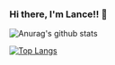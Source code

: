 ### Hi there, I'm Lance!! 👋
![Anurag's github stats](https://github-readme-stats.vercel.app/api?username=Lan-ce-lot&theme=dark&show_icons=true)

[![Top Langs](https://github-readme-stats.vercel.app/api/top-langs/?username=Lan-ce-lot&theme=dark&layout=compact)](https://github.com/anuraghazra/github-readme-stats)
<!--
**Lan-ce-lot/Lan-ce-lot** is a ✨ _special_ ✨ repository because its `README.md` (this file) appears on your GitHub profile.

Here are some ideas to get you started:

- 🔭 I’m currently working on ...
- 🌱 I’m currently learning ...
- 👯 I’m looking to collaborate on ...
- 🤔 I’m looking for help with ...
- 💬 Ask me about ...
- 📫 How to reach me: ...
- 😄 Pronouns: ...
- ⚡ Fun fact: ...
-->
